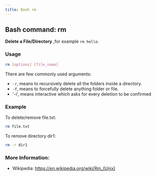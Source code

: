 ```yaml
---
title: Bash rm
---
```


## Bash command: rm

**Delete a File/Directory** ,for example `rm hello`.

### Usage

```bash
rm [options] [file_name]
```

There are few commonly used arguments:

* `-r`, means to recursively delete all the folders inside a directory.
* `-f`, means to forcefully delete anything folder or file.
* '-i', means interactive which asks for every deletion to be confirmed 

### Example

To delete/remove file.txt:
```bash
rm file.txt
```

To remove directory dir1:
```bash
rm -r dir1
```

### More Information:
* Wikipedia: https://en.wikipedia.org/wiki/Rm_(Unix)
